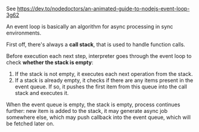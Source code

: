 
See https://dev.to/nodedoctors/an-animated-guide-to-nodejs-event-loop-3g62

An event loop is basically an algorithm for async processing in sync environments.

First off, there's always a **call stack**, that is used to handle function calls.

Before execution each next step, interpreter goes through the event loop to check **whether the stack is empty**:

1. If the stack is not empty, it executes each next operation from the stack. 
2. If a stack is already empty, it checks if there are any items present in the event queue. If so, it pushes the first item from this queue into the call stack and executes it. 

When the event queue is empty, the stack is empty, process continues further: new item is added to the stack, it may generate async job somewhere else, which may push callback into the event queue, which will be fetched later on.




